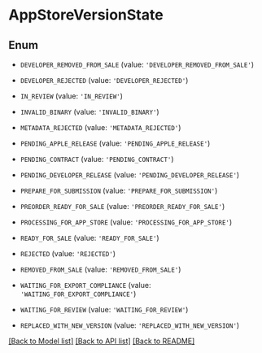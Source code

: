 # AppStoreVersionState


## Enum

* `DEVELOPER_REMOVED_FROM_SALE` (value: `'DEVELOPER_REMOVED_FROM_SALE'`)

* `DEVELOPER_REJECTED` (value: `'DEVELOPER_REJECTED'`)

* `IN_REVIEW` (value: `'IN_REVIEW'`)

* `INVALID_BINARY` (value: `'INVALID_BINARY'`)

* `METADATA_REJECTED` (value: `'METADATA_REJECTED'`)

* `PENDING_APPLE_RELEASE` (value: `'PENDING_APPLE_RELEASE'`)

* `PENDING_CONTRACT` (value: `'PENDING_CONTRACT'`)

* `PENDING_DEVELOPER_RELEASE` (value: `'PENDING_DEVELOPER_RELEASE'`)

* `PREPARE_FOR_SUBMISSION` (value: `'PREPARE_FOR_SUBMISSION'`)

* `PREORDER_READY_FOR_SALE` (value: `'PREORDER_READY_FOR_SALE'`)

* `PROCESSING_FOR_APP_STORE` (value: `'PROCESSING_FOR_APP_STORE'`)

* `READY_FOR_SALE` (value: `'READY_FOR_SALE'`)

* `REJECTED` (value: `'REJECTED'`)

* `REMOVED_FROM_SALE` (value: `'REMOVED_FROM_SALE'`)

* `WAITING_FOR_EXPORT_COMPLIANCE` (value: `'WAITING_FOR_EXPORT_COMPLIANCE'`)

* `WAITING_FOR_REVIEW` (value: `'WAITING_FOR_REVIEW'`)

* `REPLACED_WITH_NEW_VERSION` (value: `'REPLACED_WITH_NEW_VERSION'`)

[[Back to Model list]](../README.md#documentation-for-models) [[Back to API list]](../README.md#documentation-for-api-endpoints) [[Back to README]](../README.md)


